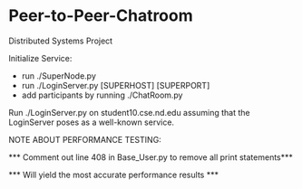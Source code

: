 # Peer-to-Peer-Chatroom
Distributed Systems Project

Initialize Service:
  - run ./SuperNode.py
  - run ./LoginServer.py [SUPERHOST] [SUPERPORT]
  - add participants by running ./ChatRoom.py

Run ./LoginServer.py on student10.cse.nd.edu assuming that the 
LoginServer poses as a well-known service.

NOTE ABOUT PERFORMANCE TESTING:

  *** Comment out line 408 in Base_User.py to remove all print statements***
  
  *** Will yield the most accurate performance results ***

